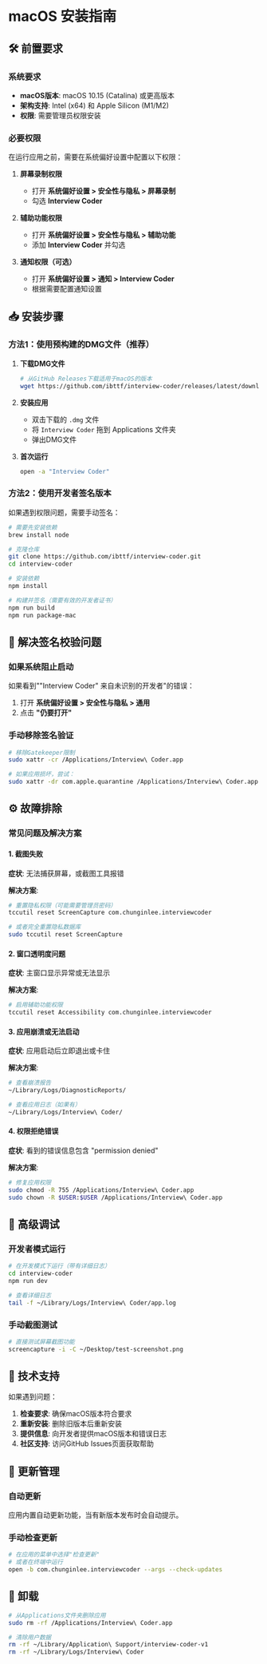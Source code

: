 # macOS 安装指南

## 🛠️ 前置要求

### 系统要求
- **macOS版本**: macOS 10.15 (Catalina) 或更高版本
- **架构支持**: Intel (x64) 和 Apple Silicon (M1/M2)
- **权限**: 需要管理员权限安装

### 必要权限
在运行应用之前，需要在系统偏好设置中配置以下权限：

1. **屏幕录制权限**
   - 打开 **系统偏好设置 > 安全性与隐私 > 屏幕录制**
   - 勾选 **Interview Coder**

2. **辅助功能权限**
   - 打开 **系统偏好设置 > 安全性与隐私 > 辅助功能**
   - 添加 **Interview Coder** 并勾选

3. **通知权限（可选）**
   - 打开 **系统偏好设置 > 通知 > Interview Coder**
   - 根据需要配置通知设置

## 📥 安装步骤

### 方法1：使用预构建的DMG文件（推荐）

1. **下载DMG文件**
   ```bash
   # 从GitHub Releases下载适用于macOS的版本
   wget https://github.com/ibttf/interview-coder/releases/latest/download/Interview-Coder-mac.dmg
   ```

2. **安装应用**
   - 双击下载的 `.dmg` 文件
   - 将 `Interview Coder` 拖到 Applications 文件夹
   - 弹出DMG文件

3. **首次运行**
   ```bash
   open -a "Interview Coder"
   ```

### 方法2：使用开发者签名版本

如果遇到权限问题，需要手动签名：

```bash
# 需要先安装依赖
brew install node

# 克隆仓库
git clone https://github.com/ibttf/interview-coder.git
cd interview-coder

# 安装依赖
npm install

# 构建并签名（需要有效的开发者证书）
npm run build
npm run package-mac
```

## 🔐 解决签名校验问题

### 如果系统阻止启动

如果看到""Interview Coder" 来自未识别的开发者"的错误：

1. 打开 **系统偏好设置 > 安全性与隐私 > 通用**
2. 点击 **"仍要打开"**

### 手动移除签名验证

```bash
# 移除Gatekeeper限制
sudo xattr -cr /Applications/Interview\ Coder.app

# 如果应用损坏，尝试：
sudo xattr -dr com.apple.quarantine /Applications/Interview\ Coder.app
```

## ⚙️ 故障排除

### 常见问题及解决方案

#### 1. 截图失败

**症状**: 无法捕获屏幕，或截图工具报错

**解决方案**:
```bash
# 重置隐私权限（可能需要管理员密码）
tccutil reset ScreenCapture com.chunginlee.interviewcoder

# 或者完全重置隐私数据库
sudo tccutil reset ScreenCapture
```

#### 2. 窗口透明度问题

**症状**: 主窗口显示异常或无法显示

**解决方案**:
```bash
# 启用辅助功能权限
tccutil reset Accessibility com.chunginlee.interviewcoder
```

#### 3. 应用崩溃或无法启动

**症状**: 应用启动后立即退出或卡住

**解决方案**:
```bash
# 查看崩溃报告
~/Library/Logs/DiagnosticReports/

# 查看应用日志（如果有）
~/Library/Logs/Interview\ Coder/
```

#### 4. 权限拒绝错误

**症状**: 看到的错误信息包含 "permission denied"

**解决方案**:
```bash
# 修复应用权限
sudo chmod -R 755 /Applications/Interview\ Coder.app
sudo chown -R $USER:$USER /Applications/Interview\ Coder.app
```

## 🧪 高级调试

### 开发者模式运行

```bash
# 在开发模式下运行（带有详细日志）
cd interview-coder
npm run dev

# 查看详细日志
tail -f ~/Library/Logs/Interview\ Coder/app.log
```

### 手动截图测试

```bash
# 直接测试屏幕截图功能
screencapture -i -C ~/Desktop/test-screenshot.png
```

## 📧 技术支持

如果遇到问题：

1. **检查要求**: 确保macOS版本符合要求
2. **重新安装**: 删除旧版本后重新安装
3. **提供信息**: 向开发者提供macOS版本和错误日志
4. **社区支持**: 访问GitHub Issues页面获取帮助

## 🔄 更新管理

### 自动更新
应用内置自动更新功能，当有新版本发布时会自动提示。

### 手动检查更新
```bash
# 在应用的菜单中选择"检查更新"
# 或者在终端中运行
open -b com.chunginlee.interviewcoder --args --check-updates
```

## 🚫 卸载

```bash
# 从Applications文件夹删除应用
sudo rm -rf /Applications/Interview\ Coder.app

# 清除用户数据
rm -rf ~/Library/Application\ Support/interview-coder-v1
rm -rf ~/Library/Logs/Interview\ Coder
```